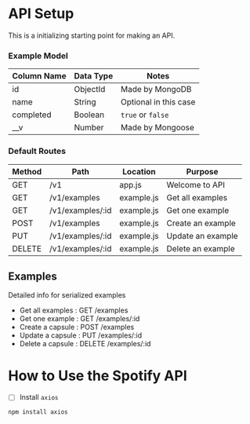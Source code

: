 # API Setup

This is a initializing starting point for making an API.

### Example Model

| Column Name | Data Type | Notes |
| --------------- | ------------- | ------------------------------ |
| id | ObjectId | Made by MongoDB |
| name | String | Optional in this case |
| completed | Boolean | `true` or `false` |
| __v | Number | Made by Mongoose |

### Default Routes

| Method | Path | Location | Purpose |
| ------ | ---------------- | -------------- | ------------------- |
| GET | /v1 | app.js | Welcome to API |
| GET | /v1/examples | example.js | Get all examples |
| GET | /v1/examples/:id | example.js | Get one example |
| POST | /v1/examples | example.js | Create an example |
| PUT | /v1/examples/:id | example.js | Update an example |
| DELETE | /v1/examples/:id | example.js | Delete an example |

## Examples

Detailed info for serialized examples
- Get all examples : GET /examples
- Get one example : GET /examples/:id
- Create a capsule : POST /examples
- Update a capsule : PUT /examples/:id
- Delete a capsule : DELETE /examples/:id


# How to Use the Spotify API

- [ ] Install `axios`
```text
npm install axios
```
